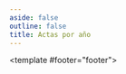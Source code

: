 ```yaml
---
aside: false
outline: false
title: Actas por año
---
```


<script setup>
import { useRoute } from 'vitepress'

const route = useRoute()
</script>

<OAOperation operation-id="get-senado-actas-año">

<template #footer="footer">

<!--@include: ./parts/get-senado-actas-año-footer.md -->

</template>

</OAOperation>

